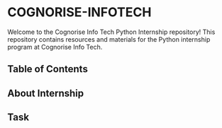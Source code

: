 # COGNORISE-INFOTECH
Welcome to the Cognorise Info Tech Python Internship repository! This repository contains resources and materials for the Python internship program at Cognorise Info Tech.

## Table of Contents
## About Internship
##  Task
